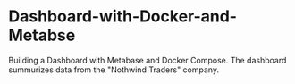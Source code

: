 # Dashboard-with-Docker-and-Metabse
Building a Dashboard with Metabase and Docker Compose. The dashboard summurizes data from the "Nothwind Traders" company.
